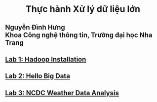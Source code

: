 <h1 align="center"> Thực hành Xử lý dữ liệu lớn
</h1>

<h2> 
Nguyễn Đình Hưng 
<br>
Khoa Công nghệ thông tin, Trường đại học Nha Trang
</h2>

## [Lab 1: Hadoop Installation](https://nd-hung.github.io/Big-Data/Lab1_Hadoop_Installation)
## [Lab 2: Hello Big Data](https://nd-hung.github.io/Big-Data/Lab2_WordCount)
## [Lab 3: NCDC Weather Data Analysis](https://nd-hung.github.io/Big-Data/Lab3_NCDC_WeatherData)


